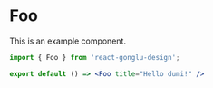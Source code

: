 # Foo

This is an example component.

```jsx
import { Foo } from 'react-gonglu-design';

export default () => <Foo title="Hello dumi!" />
```

